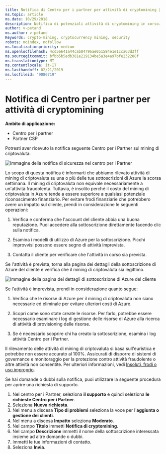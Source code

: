 ```yaml
---
title: Notifica di Centro per i partner per attività di cryptomining | Centro per i partner
ms.topic: article
ms.date: 10/29/2018
description: Notifica di potenziali attività di cryptomining in corso.
author: v-petand
ms.author: v-petand
Keywords: crypto-mining, cryptocurrency mining, security
robots: noindex, nofollow
ms.localizationpriority: medium
ms.openlocfilehash: 4cd56641a44cab84796ae051584e1e1cca63d3ff
ms.sourcegitcommit: bfbb5b5edb381e219134be5a3e4a97bfe232288f
ms.translationtype: MT
ms.contentlocale: it-IT
ms.lasthandoff: 02/21/2019
ms.locfileid: "9086719"
---
```

# <a name="partner-center-notification-for-cryptocurrency-mining-activity"></a>Notifica di Centro per i partner per attività di cryptomining

**Ambito di applicazione:**

-  Centro per i partner
-  Partner CSP

Potresti aver ricevuto la notifica seguente Centro per i Partner sul mining di criptovaluta:
 
![Immagine della notifica di sicurezza nel centro per i Partner](images/crypto1.png)

Lo scopo di questa notifica è informarti che abbiamo rilevato attività di mining di criptovaluta su una o più delle tue sottoscrizioni di Azure la scorsa settimana. Il mining di criptovaluta non equivale necessariamente a un'attività fraudolenta. Tuttavia, è insolito perché il costo del mining di criptovaluta in Azure tende a essere superiore a qualsiasi potenziale riconoscimento finanziario. Per evitare frodi finanziarie che potrebbero avere un impatto sul cliente, prendi in considerazione le seguenti operazioni:

1.  Verifica e conferma che l'account del cliente abbia una buona reputazione. Puoi accedere alla sottoscrizione direttamente facendo clic sulla notifica.

2.  Esamina i modelli di utilizzo di Azure per la sottoscrizione. Picchi improvvisi possono essere segno di attività imprevista.

3.  Contatta il cliente per verificare che l'attività in corso sia prevista.

Se l'attività è prevista, torna alla pagina dei dettagli della sottoscrizione di Azure del cliente e verifica che il mining di criptovaluta sia legittimo. 


![Immagine della pagina dei dettagli di sottoscrizione di Azure del cliente](images/crypto2.png)

Se l'attività è imprevista, prendi in considerazione quanto segue:

1.  Verifica che le risorse di Azure per il mining di criptovaluta non siano necessarie ed eliminale per evitare ulteriori costi di Azure.

2.  Scopri come sono state create le risorse. Per farlo, potrebbe essere necessario esaminare i log di gestione delle risorse di Azure alla ricerca di attività di provisioning delle risorse.

3.  Se è necessario scoprire chi ha creato la sottoscrizione, esamina i log attività Centro per i Partner.

Il rilevamento delle attività di mining di criptovaluta si basa sull'euristica e potrebbe non essere accurato al 100%. Assicurati di disporre di sistemi di governance e monitoraggio per la protezione contro attività fraudolente o altre attività non consentite. Per ulteriori informazioni, vedi [Insoluti, frodi o uso improprio](https://docs.microsoft.com/partner-center/non-payment--fraud--or-misuse).

Se hai domande o dubbi sulla notifica, puoi utilizzare la seguente procedura per aprire una richiesta di supporto.

1.  Nel centro per i Partner, seleziona **il supporto** e quindi seleziona **le richieste Centro per i Partner**.
3.  Seleziona **Nuova richiesta**. 
4.  Nel menu a discesa **Tipo di problemi** seleziona la voce per l'**aggiunta o gestione dei clienti**.
5.  Nel menu a discesa **Impatto** seleziona **Moderato**.
6.  Nel campo **Titolo** immetti **Notifica di cryptomining**.
7.  Nel campo **Descrizione** immetti il nome della sottoscrizione interessata insieme ad altre domande o dubbi. 
8.  Immetti le tue informazioni di contatto.
9.  Seleziona **Invia**.



